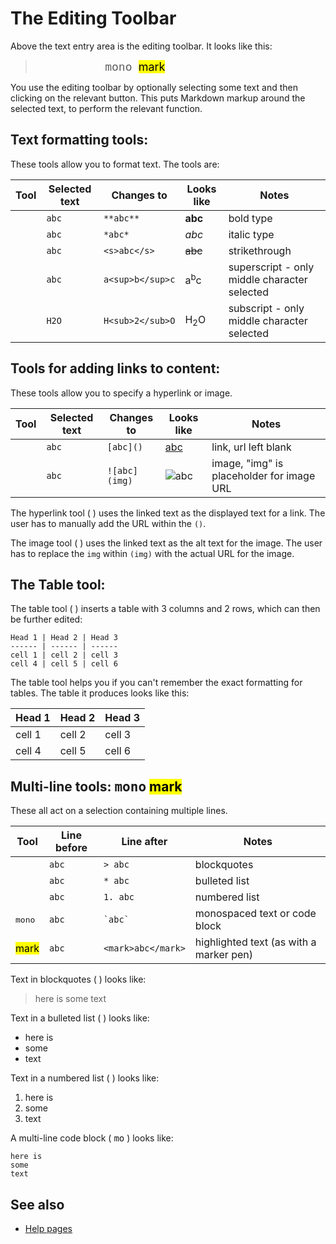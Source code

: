 # The Editing Toolbar

Above the text entry area is the editing toolbar. It looks like this:

> <span style='font-size:18px'><i class='fa fa-bold'></i>&nbsp;
<i class='fa fa-italic'></i>&nbsp;
<i class='fa fa-strikethrough'></i>&nbsp;
<i class='fa fa-superscript'></i>&nbsp;
<i class='fa fa-subscript'></i>&nbsp;
<i class='fa fa-link'></i>&nbsp;
<i class='fa fa-image'></i>&nbsp;
<i class='fa fa-table'></i>&nbsp;
<i class='fa fa-quote-left'></i>&nbsp;
<i class='fa fa-list-ul'></i>&nbsp;
<i class='fa fa-list-ol'></i>&nbsp;
<tt class='mono_tool'>mono</tt>&nbsp;
<mark>mark</mark></tt>
<span>

You use the editing toolbar by optionally selecting some text and then clicking on the relevant button. This puts Markdown markup around the selected text, to perform the relevant function.

## Text formatting tools: <i class='fa fa-bold'></i> <i class='fa fa-italic'></i> <i class='fa fa-strikethrough'></i> <i class='fa fa-superscript'></i> <i class='fa fa-subscript'></i>

These tools allow you to format text. The tools are:

Tool | Selected text | Changes to | Looks like | Notes
-----| ------------- | ---------- | ---------- | -----
<i class='fa fa-bold'></i> | `abc` | `**abc**` | **abc** | bold type
<i class='fa fa-italic'></i> | `abc` | `*abc*` | *abc* | italic type
<i class='fa fa-strikethrough'></i> | `abc` | `<s>abc</s>` | <s>abc</s> | strikethrough
<i class='fa fa-superscript'></i> | `abc` | `a<sup>b</sup>c` | a<sup>b</sup>c | superscript - only middle character selected
<i class='fa fa-subscript'></i> | `H2O` | `H<sub>2</sub>O` | H<sub>2</sub>O | subscript - only middle character selected

## Tools for adding links to content: <i class='fa fa-link'></i> <i class='fa fa-image'></i>

These tools allow you to specify a hyperlink or image.

Tool | Selected text | Changes to | Looks like | Notes
-----| ------------- | ---------- | ---------- | -----
<i class='fa fa-link'></i> | `abc` | `[abc]()` | [abc]() | link, url left blank
<i class='fa fa-image'></i> | `abc` | `![abc](img)` | ![abc](img) | image, "img" is placeholder for image URL

The hyperlink tool ( <i class='fa fa-link'></i> ) uses the linked text as the displayed text for a link. The user has to manually add the URL within the `()`.

The image tool ( <i class='fa fa-image'></i> ) uses the linked text as the alt text for the image. The user has to replace the `img` within `(img)` with the actual
URL for the image.

## The Table tool: <i class='fa fa-table'></i>

The table tool ( <i class='fa fa-table'></i> ) inserts a table with 3 columns and 2 rows, which can then be further edited:
```
Head 1 | Head 2 | Head 3
------ | ------ | ------
cell 1 | cell 2 | cell 3
cell 4 | cell 5 | cell 6
```

The table tool helps you if you can't remember the exact formatting for tables. The table it produces looks like this:

Head 1 | Head 2 | Head 3
------ | ------ | ------
cell 1 | cell 2 | cell 3
cell 4 | cell 5 | cell 6

## Multi-line tools: <i class='fa fa-quote-left'></i> <i class='fa fa-list-ul'></i> <i class='fa fa-list-ol'></i> <tt class='mono_tool'>mono</tt> <mark>mark</mark>

These all act on a selection containing multiple lines.

Tool | Line before | Line after | Notes
-----| ----------- | ---------- | -----
<i class='fa fa-quote-left'></i> | `abc` | `> abc` | blockquotes
<i class='fa fa-list-ul'></i> | `abc` | `* abc` | bulleted list
<i class='fa fa-list-ol'></i> | `abc` | `1. abc` | numbered list
<tt class='mono_tool'>mono</tt> | `abc` | <code>&#96;abc&#96;</code> | monospaced text or code block
<mark>mark</mark> | `abc` | `<mark>abc</mark>` | highlighted text (as with a marker pen)

Text in blockquotes ( <i class='fa fa-quote-left'></i> ) looks like:

> here is
> some
> text

Text in a bulleted list ( <i class='fa fa-list-ul'></i> ) looks like:

* here is
* some
* text

Text in a numbered list ( <i class='fa fa-list-ol'></i> ) looks like:

1. here is
2. some
3. text

A multi-line code block ( <tt class='mono_tool'>mo</tt> ) looks like:
```
here is
some
text
```

## See also

* [Help pages](help)







